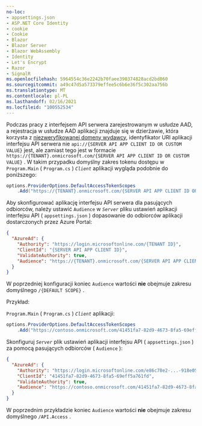 ```yaml
---
no-loc:
- appsettings.json
- ASP.NET Core Identity
- cookie
- Cookie
- Blazor
- Blazor Server
- Blazor WebAssembly
- Identity
- Let's Encrypt
- Razor
- SignalR
ms.openlocfilehash: 5964554c36e2242b70faee390374828acd2bd860
ms.sourcegitcommit: a49c47d5a573379effee5c6b6e36f5c302aa756b
ms.translationtype: MT
ms.contentlocale: pl-PL
ms.lasthandoff: 02/16/2021
ms.locfileid: "100552534"
---
```

Podczas pracy z interfejsem API serwera zarejestrowanym w usłudze AAD, a rejestracja w usłudze AAD aplikacji znajduje się w dzierżawie, która korzysta z [niezweryfikowanej domeny wydawcy](/azure/active-directory/develop/howto-configure-publisher-domain), identyfikator URI aplikacji interfejsu API serwera nie `api://{SERVER API APP CLIENT ID OR CUSTOM VALUE}` jest, ale zamiast tego jest w formacie `https://{TENANT}.onmicrosoft.com/{SERVER API APP CLIENT ID OR CUSTOM VALUE}` . W takim przypadku domyślny zakres tokenu dostępu w `Program.Main` ( `Program.cs` ) *`Client`* aplikacji wygląda podobnie do poniższego:

```csharp
options.ProviderOptions.DefaultAccessTokenScopes
    .Add("https://{TENANT}.onmicrosoft.com/{SERVER API APP CLIENT ID OR CUSTOM VALUE}/{DEFAULT SCOPE}");
```

Aby skonfigurować aplikację interfejsu API serwera dla pasujących odbiorców, należy ustawić `Audience` w *`Server`* pliku ustawień aplikacji interfejsu API ( `appsettings.json` ) dopasowanie do odbiorców aplikacji dostarczonych przez Azure Portal:

```json
{
  "AzureAd": {
    "Authority": "https://login.microsoftonline.com/{TENANT ID}",
    "ClientId": "{SERVER API APP CLIENT ID}",
    "ValidateAuthority": true,
    "Audience": "https://{TENANT}.onmicrosoft.com/{SERVER API APP CLIENT ID OR CUSTOM VALUE}"
  }
}
```

W poprzedniej konfiguracji koniec `Audience` wartości **nie** obejmuje zakresu domyślnego `/{DEFAULT SCOPE}` .

Przykład:

`Program.Main` ( `Program.cs` ) *`Client`* aplikacji:

```csharp
options.ProviderOptions.DefaultAccessTokenScopes
    .Add("https://contoso.onmicrosoft.com/41451fa7-82d9-4673-8fa5-69eff5a761fd/API.Access");
```

Skonfiguruj *`Server`* plik ustawień aplikacji interfejsu API ( `appsettings.json` ) za pomocą pasujących odbiorców ( `Audience` ):

```json
{
  "AzureAd": {
    "Authority": "https://login.microsoftonline.com/e86c78e2-...-918e0565a45e",
    "ClientId": "41451fa7-82d9-4673-8fa5-69eff5a761fd",
    "ValidateAuthority": true,
    "Audience": "https://contoso.onmicrosoft.com/41451fa7-82d9-4673-8fa5-69eff5a761fd"
  }
}
```

W poprzednim przykładzie koniec `Audience` wartości **nie** obejmuje zakresu domyślnego `/API.Access` .

